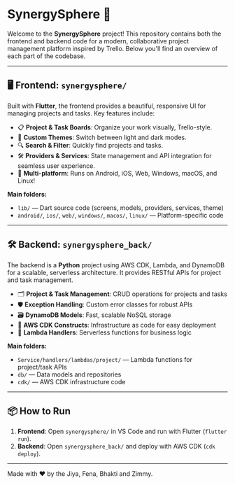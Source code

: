 # SynergySphere 🚀

Welcome to the **SynergySphere** project! This repository contains both the frontend and backend code for a modern, collaborative project management platform inspired by Trello. Below you'll find an overview of each part of the codebase.

---

## 🖥️ Frontend: `synergysphere/`

Built with **Flutter**, the frontend provides a beautiful, responsive UI for managing projects and tasks. Key features include:

- 📋 **Project & Task Boards**: Organize your work visually, Trello-style.
- 🎨 **Custom Themes**: Switch between light and dark modes.
- 🔍 **Search & Filter**: Quickly find projects and tasks.
- 🛠️ **Providers & Services**: State management and API integration for seamless user experience.
- 📱 **Multi-platform**: Runs on Android, iOS, Web, Windows, macOS, and Linux!

**Main folders:**
- `lib/` — Dart source code (screens, models, providers, services, theme)
- `android/`, `ios/`, `web/`, `windows/`, `macos/`, `linux/` — Platform-specific code

---

## 🛠️ Backend: `synergysphere_back/`

The backend is a **Python** project using AWS CDK, Lambda, and DynamoDB for a scalable, serverless architecture. It provides RESTful APIs for project and task management.

- 🗂️ **Project & Task Management**: CRUD operations for projects and tasks
- 🛡️ **Exception Handling**: Custom error classes for robust APIs
- 🗃️ **DynamoDB Models**: Fast, scalable NoSQL storage
- 🧩 **AWS CDK Constructs**: Infrastructure as code for easy deployment
- 🦾 **Lambda Handlers**: Serverless functions for business logic

**Main folders:**
- `Service/handlers/lambdas/project/` — Lambda functions for project/task APIs
- `db/` — Data models and repositories
- `cdk/` — AWS CDK infrastructure code

---

## 📦 How to Run

1. **Frontend**: Open `synergysphere/` in VS Code and run with Flutter (`flutter run`).
2. **Backend**: Open `synergysphere_back/` and deploy with AWS CDK (`cdk deploy`).

---

Made with ❤️ by the Jiya, Fena,  Bhakti and Zimmy.
